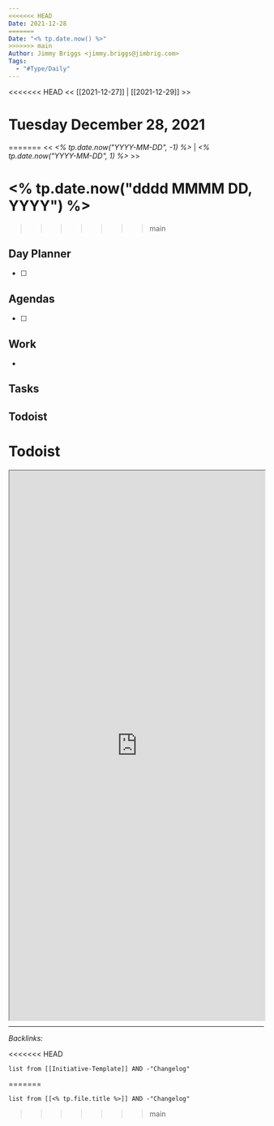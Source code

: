 ```yaml
---
<<<<<<< HEAD
Date: 2021-12-28
=======
Date: "<% tp.date.now() %>"
>>>>>>> main
Author: Jimmy Briggs <jimmy.briggs@jimbrig.com>
Tags:
  - "#Type/Daily"
---
```


<<<<<<< HEAD
<< [[2021-12-27]] | [[2021-12-29]] >>

# Tuesday December 28, 2021
=======
\<\< *\<% tp.date.now("YYYY-MM-DD", -1) %>* | *\<% tp.date.now("YYYY-MM-DD", 1) %>* >>

# \<% tp.date.now("dddd MMMM DD, YYYY") %>
>>>>>>> main

## Day Planner

* [ ] 

## Agendas

* [ ] 

## Work

* 

## Tasks

## Todoist

# Todoist

<div style="display: block; position: relative; width: 100%; height: 800px; --aspect-ratio:9/16; padding-bottom: calc(var(--aspect-ratio) * 100%);"><iframe src="https://todoist.com/app/upcoming#" allow="fullscreen" style="position: absolute; top: 0px; left: 0px; height: 100%; width: 100%;"></iframe></div>

---

*Backlinks:*

<<<<<<< HEAD
```dataview
list from [[Initiative-Template]] AND -"Changelog"
```
=======
````dataview
list from [[<% tp.file.title %>]] AND -"Changelog"
````
>>>>>>> main

